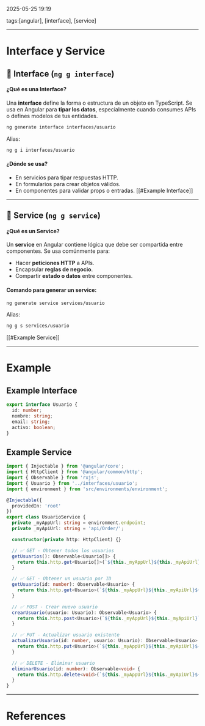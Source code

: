 2025-05-25 19:19

tags:[angular], [interface], [service]

---
# Interface y Service
## 📐 Interface (`ng g interface`)
#### ¿Qué es una Interface?

Una **interface** define la forma o estructura de un objeto en TypeScript. Se usa en Angular para **tipar los datos**, especialmente cuando consumes APIs o defines modelos de tus entidades.
```bash
ng generate interface interfaces/usuario
```
Alias:
```bash
ng g i interfaces/usuario
```
#### ¿Dónde se usa?
- En servicios para tipar respuestas HTTP.
- En formularios para crear objetos válidos.
- En componentes para validar props o entradas.
[[#Example Interface]]
---
## 🔧 Service (`ng g service`)
#### ¿Qué es un Service?
Un **service** en Angular contiene lógica que debe ser compartida entre componentes. Se usa comúnmente para:
- Hacer **peticiones HTTP** a APIs.
- Encapsular **reglas de negocio**.
- Compartir **estado o datos** entre componentes.
#### Comando para generar un service:
```bash
ng generate service services/usuario
```
Alias:
```bash
ng g s services/usuario
```
[[#Example Service]]

---
# Example
## Example Interface
```ts
export interface Usuario {
  id: number;
  nombre: string;
  email: string;
  activo: boolean;
}
```

## Example Service
```ts
import { Injectable } from '@angular/core';
import { HttpClient } from '@angular/common/http';
import { Observable } from 'rxjs';
import { Usuario } from '../interfaces/usuario';
import { environment } from 'src/environments/environment';

@Injectable({
  providedIn: 'root'
})
export class UsuarioService {
  private _myAppUrl: string = environment.endpoint;
  private _myApiUrl: string = 'api/Order/';

  constructor(private http: HttpClient) {}

  // ✅ GET - Obtener todos los usuarios
  getUsuarios(): Observable<Usuario[]> {
    return this.http.get<Usuario[]>(`${this._myAppUrl}${this._myApiUrl}`);
  }

  // ✅ GET - Obtener un usuario por ID
  getUsuario(id: number): Observable<Usuario> {
    return this.http.get<Usuario>(`${this._myAppUrl}${this._myApiUrl}${id}`);
  }

  // ✅ POST - Crear nuevo usuario
  crearUsuario(usuario: Usuario): Observable<Usuario> {
    return this.http.post<Usuario>(`${this._myAppUrl}${this._myApiUrl}`, usuario);
  }

  // ✅ PUT - Actualizar usuario existente
  actualizarUsuario(id: number, usuario: Usuario): Observable<Usuario> {
    return this.http.put<Usuario>(`${this._myAppUrl}${this._myApiUrl}${id}`, usuario);
  }

  // ✅ DELETE - Eliminar usuario
  eliminarUsuario(id: number): Observable<void> {
    return this.http.delete<void>(`${this._myAppUrl}${this._myApiUrl}${id}`);
  }
}
```

---
# References
